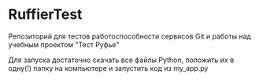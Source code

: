 # RuffierTest
Репозиторий для тестов работоспособности сервисов Git и работы над учебным проектом "Тест Руфье"

Для запуска достаточно скачать все файлы Python, положить их в одну(!) папку на компьютере и запустить код из my_app.py
